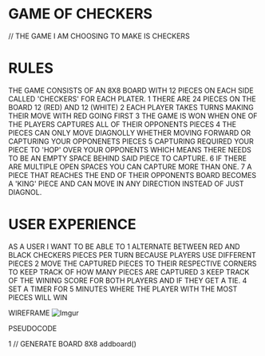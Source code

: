 # GAME OF CHECKERS
// THE GAME I AM CHOOSING TO MAKE IS CHECKERS
 # RULES
  THE GAME CONSISTS OF AN 8X8 BOARD WITH 12 PIECES ON EACH SIDE CALLED 'CHECKERS' FOR EACH PLATER.
1 THERE ARE 24 PIECES ON THE BOARD 12 (RED) AND 12 (WHITE)
2 EACH PLAYER TAKES TURNS MAKING THEIR MOVE WITH RED GOING FIRST
3 THE GAME IS WON WHEN ONE OF THE PLAYERS CAPTURES ALL OF THEIR OPPONENTS PIECES
4 THE PIECES CAN ONLY MOVE DIAGNOLLY WHETHER MOVING FORWARD OR CAPTURING YOUR OPPONENETS PIECES
5 CAPTURING REQUIRED YOUR PIECE TO 'HOP' OVER YOUR OPPONENTS WHICH MEANS THERE NEEDS TO BE AN EMPTY SPACE BEHIND SAID PIECE TO CAPTURE. 
6 IF THERE ARE MULTIPLE OPEN SPACES YOU CAN CAPTURE MORE THAN ONE. 
7 A PIECE THAT REACHES THE END OF THEIR OPPONENTS BOARD BECOMES A 'KING' PIECE AND CAN MOVE IN ANY DIRECTION INSTEAD OF JUST DIAGNOL. 

 # USER EXPERIENCE
 AS A USER I WANT TO BE ABLE TO
1 ALTERNATE BETWEEN RED AND BLACK CHECKERS PIECES PER TURN BECAUSE PLAYERS USE DIFFERENT PIECES
2 MOVE THE CAPTURED PIECES TO THEIR RESPECTIVE CORNERS TO KEEP TRACK OF HOW MANY PIECES ARE CAPTURED
3 KEEP TRACK OF THE WINING SCORE FOR BOTH PLAYERS AND IF THEY GET A TIE.
4 SET A TIMER FOR 5 MINUTES WHERE THE PLAYER WITH THE MOST PIECES WILL WIN 

  
WIREFRAME 
![Imgur]([Imgur](https://i.imgur.com/AgUKJs2l.png))

 PSEUDOCODE 

 1 // GENERATE BOARD 8X8 
 addboard()